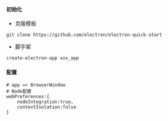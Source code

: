 #### 初始化

- 克隆模板

~~~shell
git clone https://github.com/electron/electron-quick-start
~~~

- 脚手架

~~~shell
create-electron-app xxx_app
~~~

#### 配置

~~~shell
# app => BrowserWindow
# Node配置
webPreferences:{
	nodeIntegration:true,
	contextIsolation:false
}
~~~

